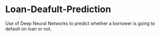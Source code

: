 # Loan-Deafult-Prediction
Use of Deep Neural Networks to predict whether a borrower is going to default on loan or not.
